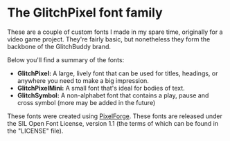 # The GlitchPixel font family

These are a couple of custom fonts I made in my spare time, originally for a video game project. They're fairly basic, but nonetheless they form the backbone of the GlitchBuddy brand.

Below you'll find a summary of the fonts:
* **GlitchPixel:** A large, lively font that can be used for titles, headings, or anywhere you need to make a big impression.
* **GlitchPixelMini:** A small font that's ideal for bodies of text.
* **GlitchSymbol:** A non-alphabet font that contains a play, pause and cross symbol (more may be added in the future)

These fonts were created using [PixelForge](https://www.pixel-forge.com).
These fonts are released under the SIL Open Font License, version 1.1 (the terms of which can be found in the "LICENSE" file).
